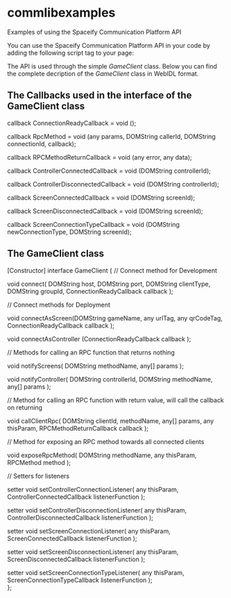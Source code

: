 # commlibexamples
Examples of using the Spaceify Communication Platform API


You can use the Spaceify Communication Platform API in your code by adding the following
script tag to your page:

<script type="text/javascript" src="http://spaceify.net/games/g/gamelib.min.js"></script>

The API is used through the simple _GameClient_ class. 
Below you can find the complete decription of the _GameClient_ class in WebIDL format.

## The Callbacks used in the interface of the GameClient class

callback ConnectionReadyCallback = void ();

callback RpcMethod = void (any params, DOMString callerId, DOMString connectionId, callback);

callback RPCMethodReturnCallback = void (any error, any data);

callback ControllerConnectedCallback = void (DOMString controllerId);

callback ControllerDisconnectedCallback = void (DOMString controllerId);

callback ScreenConnectedCallback = void (DOMString screenId);

callback ScreenDisconnectedCallback = void (DOMString screenId);

callback ScreenConnectionTypeCallback = void (DOMString newConnectionType, DOMString screenId);

## The GameClient class

[Constructor]
interface GameClient
{
// Connect method for Development

void connect( DOMString host, DOMString port, DOMString clientType, DOMString groupId,  ConnectionReadyCallback callback );

// Connect methods for Deployment

void connectAsScreen(DOMString gameName, any urlTag, any qrCodeTag,  ConnectionReadyCallback callback );

void connectAsController (ConnectionReadyCallback callback );

// Methods for calling an RPC function that returns nothing

void notifyScreens( DOMString methodName, any[] params );

void notifyController( DOMString controllerId, DOMString methodName, any[] params );

// Method for calling an RPC function with return value, will call the callback on returning

void callClientRpc( DOMString clientId, methodName, any[] params, any thisParam, RPCMethodReturnCallback callback );


// Method for exposing an RPC method towards all connected clients 

void exposeRpcMethod( DOMString methodName, any thisParam, RPCMethod method );


// Setters for listeners 

setter void setControllerConnectionListener( any thisParam, ControllerConnectedCallback listenerFunction );

setter void setControllerDisconnectionListener( any thisParam, ControllerDisconnectedCallback listenerFunction );

setter void setScreenConnectionListener( any thisParam, ScreenConnectedCallback listenerFunction );

setter void setScreenDisconnectionListener( any thisParam, ScreenDisconnectedCallback listenerFunction );

setter void setScreenConnectionTypeListener( any thisParam, ScreenConnectionTypeCallback listenerFunction );	
};